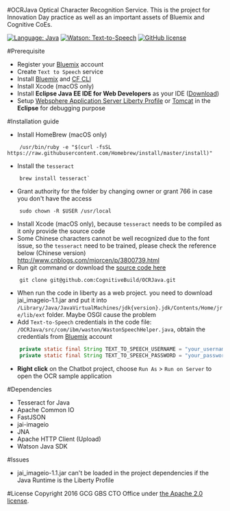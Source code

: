 #OCRJava
Optical Character Recognition Service. This is the project for Innovation Day practice as well as an important assets of Bluemix and Cognitive CoEs.

[![Language: Java](https://img.shields.io/badge/language-java-black.svg?style=flat)](https://github.com/CognitiveBuild/OCRJava)
[![Watson: Text-to-Speech](https://img.shields.io/badge/watson-text--to--speech-994fd7.svg?style=flat)](https://github.com/CognitiveBuild/OCRJava)
[![GitHub license](https://img.shields.io/badge/license-Apache%202-blue.svg)](https://raw.githubusercontent.com/CognitiveBuild/Chatbot/master/LICENSE)

#Prerequisite
* Register your [Bluemix](https://console.ng.bluemix.net/) account
* Create `Text to Speech` service
* Install [Bluemix](http://clis.ng.bluemix.net/ui/home.html) and [CF CLI](https://github.com/cloudfoundry/cli/releases)
* Install Xcode (macOS only)
* Install **Eclipse Java EE IDE for Web Developers** as your IDE ([Download](http://eclipse.bluemix.net/packages/neon.1/))
* Setup [Websphere Application Server Liberty Profile](https://developer.ibm.com/wasdev/downloads/liberty-profile-using-non-eclipse-environments/) or [Tomcat](http://tomcat.apache.org/) in the **Eclipse** for debugging purpose

#Installation guide

* Install HomeBrew (macOS only)
```shell
	/usr/bin/ruby -e "$(curl -fsSL https://raw.githubusercontent.com/Homebrew/install/master/install)"
```
* Install the `tesseract`
```shell
	brew install tesseract`
```
* Grant authority for the folder by changing owner or grant 766 in case you don't have the access
```shell
	sudo chown -R $USER /usr/local
```
* Install Xcode (macOS only), because `tesseract` needs to be compiled as it only provide the source code
* Some Chinese characters cannot be well recognized due to the font issue, so the `tesseract` need to be trained, please check the reference below (Chinese version) http://www.cnblogs.com/mjorcen/p/3800739.html
* Run git command or download the [source code here](https://github.com/CognitiveBuild/OCRJava/archive/master.zip)
```shell
	git clone git@github.com:CognitiveBuild/OCRJava.git
```
- When run the code in liberty as a web project.  you need to download jai_imageio-1.1.jar and put it into `/Library/Java/JavaVirtualMachines/jdk{version}.jdk/Contents/Home/jre/lib/ext` folder. Maybe OSGI cause the problem
- Add `Text-to-Speech` credentials in the code file: `/OCRJava/src/com/ibm/waston/WastonSpeechHelper.java`, obtain the credentials from [Bluemix](https://bluemix.net/) account
```java
	private static final String TEXT_TO_SPEECH_USERNAME = "your_username";
	private static final String TEXT_TO_SPEECH_PASSWORD = "your_password";
```
* **Right click** on the Chatbot project, choose `Run As` &gt; `Run on Server` to open the OCR sample application

#Dependencies
* Tesseract for Java
* Apache Common IO
* FastJSON
* jai-imageio
* JNA
* Apache HTTP Client (Upload)
* Watson Java SDK

#Issues
* jai_imageio-1.1.jar can't be loaded in the project dependencies if the Java Runtime is the Liberty Profile

#License
Copyright 2016 GCG GBS CTO Office under [the Apache 2.0 license](LICENSE).
